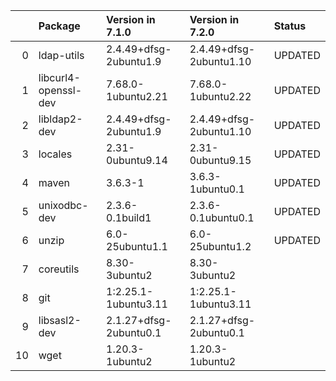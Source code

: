 <!-- markdown-link-check-disable -->

|    | Package              | Version in 7.1.0       | Version in 7.2.0        | Status   |
|---:|:---------------------|:-----------------------|:------------------------|:---------|
|  0 | ldap-utils           | 2.4.49+dfsg-2ubuntu1.9 | 2.4.49+dfsg-2ubuntu1.10 | UPDATED  |
|  1 | libcurl4-openssl-dev | 7.68.0-1ubuntu2.21     | 7.68.0-1ubuntu2.22      | UPDATED  |
|  2 | libldap2-dev         | 2.4.49+dfsg-2ubuntu1.9 | 2.4.49+dfsg-2ubuntu1.10 | UPDATED  |
|  3 | locales              | 2.31-0ubuntu9.14       | 2.31-0ubuntu9.15        | UPDATED  |
|  4 | maven                | 3.6.3-1                | 3.6.3-1ubuntu0.1        | UPDATED  |
|  5 | unixodbc-dev         | 2.3.6-0.1build1        | 2.3.6-0.1ubuntu0.1      | UPDATED  |
|  6 | unzip                | 6.0-25ubuntu1.1        | 6.0-25ubuntu1.2         | UPDATED  |
|  7 | coreutils            | 8.30-3ubuntu2          | 8.30-3ubuntu2           |          |
|  8 | git                  | 1:2.25.1-1ubuntu3.11   | 1:2.25.1-1ubuntu3.11    |          |
|  9 | libsasl2-dev         | 2.1.27+dfsg-2ubuntu0.1 | 2.1.27+dfsg-2ubuntu0.1  |          |
| 10 | wget                 | 1.20.3-1ubuntu2        | 1.20.3-1ubuntu2         |          |